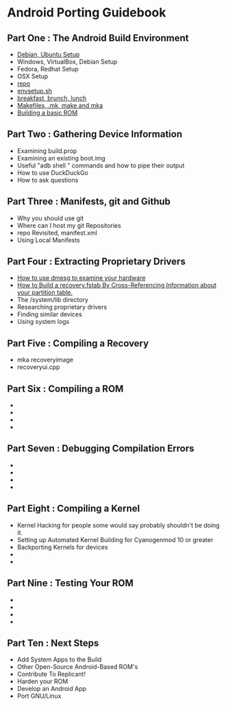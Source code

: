 Android Porting Guidebook
=========================

Part One : The Android Build Environment
----------------------------------------
   * [Debian, Ubuntu Setup](https://github.com/omr87169/android_porting_guidebook/blob/master/01PartOne/01PartOneDebian.md)
   * Windows, VirtualBox, Debian Setup
   * Fedora, Redhat Setup
   * OSX Setup
   * [repo](https://github.com/omr87169/android_porting_guidebook/blob/master/01PartOne/05PartOneRepo.md)
   * [envsetup.sh](https://github.com/omr87169/android_porting_guidebook/blob/master/01PartOne/06PartOneEnvsetup.md)
   * [breakfast, brunch, lunch](https://github.com/omr87169/android_porting_guidebook/blob/master/01PartOne/07PartOneMeals.md)
   * [Makefiles, .mk, make and mka](https://github.com/omr87169/android_porting_guidebook/blob/master/01PartOne/08PartOneMake.md)
   * [Building a basic ROM](https://github.com/omr87169/android_porting_guidebook/blob/master/01PartOne/09PartOneTestBuild.md)

Part Two : Gathering Device Information
---------------------------------------
   * Examining build.prop
   * Examining an existing boot.img
   * Useful "adb shell " commands and how to pipe their output
   * How to use DuckDuckGo
   * How to ask questions

Part Three : Manifests, git and Github
--------------------------------------
   * Why you should use git
   * Where can I host my git Repositories
   * repo Revisited, manifest.xml
   * Using Local Manifests

Part Four : Extracting Proprietary Drivers
------------------------------------------
   * [How to use dmesg to examine your hardware](https://github.com/omr87169/android_porting_guidebook/blob/master/04PartFour/01PartFourHowTodmesg.md)
   * [How to Build a recovery.fstab By Cross-Referencing Information about your partition table.](https://github.com/omr87169/android_porting_guidebook/blob/master/04PartFour/02PartFourHowToXRefPart.md)
   * The /system/lib directory
   * Researching proprietary drivers
   * Finding similar devices
   * Using system logs

Part Five : Compiling a Recovery
------------------------------
   * mka recoveryimage
   * recoveryui.cpp

Part Six : Compiling a ROM
--------------------------
   * 
   * 
   * 
   * 

Part Seven : Debugging Compilation Errors
-----------------------------------------
   * 
   * 
   * 
   * 

Part Eight : Compiling a Kernel
-------------------------------
   * Kernel Hacking for people some would say probably shouldn't be doing it.
   * Setting up Automated Kernel Building for Cyanogenmod 10 or greater
   * Backporting Kernels for devices
   * 
   * 

Part Nine : Testing Your ROM
-----------------------------
   * 
   * 
   * 
   * 

Part Ten : Next Steps
-----------------------
   * Add System Apps to the Build
   * Other Open-Source Android-Based ROM's
   * Contribute To Replicant!
   * Harden your ROM
   * Develop an Android App
   * Port GNU/Linux
